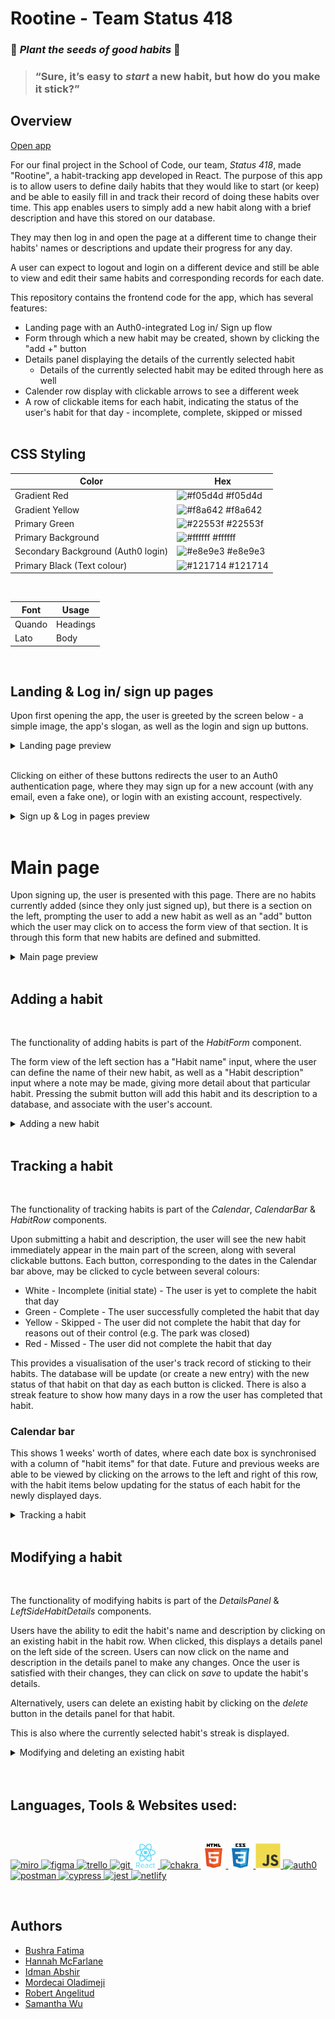 # Rootine - Team Status 418

### 🌱 _Plant the seeds of good habits_ 🌱

> ### “Sure, it’s easy to _start_ a new habit, but how do you make it stick?”

## Overview

[Open app](https://rootine.netlify.app "Rootine deployed on Netlify")
<br>

For our final project in the School of Code, our team, _Status 418_, made "Rootine", a habit-tracking app developed in React. The purpose of this app is to allow users to define daily habits that they would like to start (or keep) and be able to easily fill in and track their record of doing these habits over time. This app enables users to simply add a new habit along with a brief description and have this stored on our database.

They may then log in and open the page at a different time to change their habits' names or descriptions and update their progress for any day.

A user can expect to logout and login on a different device and still be able to view and edit their same habits and corresponding records for each date.

This repository contains the frontend code for the app, which has several features:

- Landing page with an Auth0-integrated Log in/ Sign up flow
- Form through which a new habit may be created, shown by clicking the "add +" button
- Details panel displaying the details of the currently selected habit
  - Details of the currently selected habit may be edited through here as well
- Calender row display with clickable arrows to see a different week
- A row of clickable items for each habit, indicating the status of the user's habit for that day - incomplete, complete, skipped or missed
  <br>
  <br>

## CSS Styling

| Color                              | Hex                                                                  |
| ---------------------------------- | -------------------------------------------------------------------- |
| Gradient Red                       | ![#f05d4d](https://via.placeholder.com/15/f05d4d/f05d4d.png) #f05d4d |
| Gradient Yellow                    | ![#f8a642](https://via.placeholder.com/15/f8a642/f8a642.png) #f8a642 |
| Primary Green                      | ![#22553f](https://via.placeholder.com/15/22553f/22553f.png) #22553f |
| Primary Background                 | ![#ffffff](https://via.placeholder.com/15/ffffff/ffffff.png) #ffffff |
| Secondary Background (Auth0 login) | ![#e8e9e3](https://via.placeholder.com/15/e8e9e3/e8e9e3.png) #e8e9e3 |
| Primary Black (Text colour)        | ![#121714](https://via.placeholder.com/15/121714/121714.png) #121714 |

<br>

| Font   | Usage    |
| ------ | -------- |
| Quando | Headings |
| Lato   | Body     |

<br>

## Landing & Log in/ sign up pages

Upon first opening the app, the user is greeted by the screen below - a simple image, the app's slogan, as well as the login and sign up buttons.

<details>
<summary>Landing page preview</summary>

![Landing page screenshot](/rootine/screenshots/LandingPage.JPG)

</details>
<br>

Clicking on either of these buttons redirects the user to an Auth0 authentication page,
where they may sign up for a new account (with any email, even a fake one), or login with an existing account, respectively.

<details>
<summary>Sign up & Log in pages preview</summary>

![Sign up page screenshot](/rootine/screenshots/SignupPage.JPG)
Clicking the _sign up_ button takes the user to this page
<br>

![Log in page screenshot](/rootine/screenshots/LoginPage.JPG)
Clicking the _log in_ button takes the user to this (slightly different) page

</details>

<br>

# Main page

Upon signing up, the user is presented with this page. There are no habits currently added (since they only just signed up), but there is a section on the left, prompting the user to add a new habit as well as an "add" button which the user may click on to access the form view of that section. It is through this form that new habits are defined and submitted.

<details>
<summary>Main page preview</summary>

![Main page screenshot](/rootine/screenshots/MainPage.JPG)

</details>
<br>

## Adding a habit

<br>

The functionality of adding habits is part of the _HabitForm_ component.

The form view of the left section has a "Habit name" input, where the user can define the name of their new habit, as well as a "Habit description" input where a note may be made, giving more detail about that particular habit. Pressing the submit button will add this habit and its description to a database, and associate with the user's account.

<details>
<summary>Adding a new habit</summary>

![Uploading a new habit](rootine/GIFS/UploadingHabit.gif)

</details>
<br>

## Tracking a habit

<br>

The functionality of tracking habits is part of the _Calendar_, _CalendarBar_ & _HabitRow_ components.

Upon submitting a habit and description, the user will see the new habit immediately appear in the main part of the screen, along with several clickable buttons. Each button, corresponding to the dates in the Calendar bar above, may be clicked to cycle between several colours:

- White - Incomplete (initial state) - The user is yet to complete the habit that day
- Green - Complete - The user successfully completed the habit that day
- Yellow - Skipped - The user did not complete the habit that day for reasons out of their control (e.g. The park was closed)
- Red - Missed - The user did not complete the habit that day

This provides a visualisation of the user's track record of sticking to their habits. The database will be update (or create a new entry) with the new status of that habit on that day as each button is clicked. There is also a streak feature to show how many days in a row the user has completed that habit.

### Calendar bar

This shows 1 weeks' worth of dates, where each date box is synchronised with a column of "habit items" for that date. Future and previous weeks are able to be viewed by clicking on the arrows to the left and right of this row, with the habit items below updating for the status of each habit for the newly displayed days.

<details>
<summary>Tracking a habit</summary>

![Tracking a habit ](rootine/GIFS/TrackingHabit.gif)

</details>
<br>

## Modifying a habit

<br>

The functionality of modifying habits is part of the _DetailsPanel_ & _LeftSideHabitDetails_ components.

Users have the ability to edit the habit's name and description by clicking on an existing habit in the habit row. When clicked, this displays a details panel on the left side of the screen. Users can now click on the name and description in the details panel to make any changes. Once the user is satisfied with their changes, they can click on _save_ to update the habit's details.

Alternatively, users can delete an existing habit by clicking on the _delete_ button in the details panel for that habit.

This is also where the currently selected habit's streak is displayed.

<details>
<summary>Modifying and deleting an existing habit </summary>

![Modifying and deleting an existing habit](rootine/GIFS/EditingHabit.gif)

</details>
<br>

<br>

## Languages, Tools & Websites used:

<br>

<a href="https://miro.com/" target="_blank" rel="noreferrer"> <img src="https://cdn.worldvectorlogo.com/logos/miro-2.svg" alt="miro" width="40" height="40"/> </a>
<a href="https://www.figma.com/" target="_blank" rel="noreferrer"> <img src="https://www.vectorlogo.zone/logos/figma/figma-icon.svg" alt="figma" width="40" height="40"/> </a>
<a href="https://www.trello.com/" target="_blank" rel="noreferrer"> <img src="https://www.vectorlogo.zone/logos/trello/trello-icon.svg" alt="trello" width="40" height="40"/> </a>
<a href="https://git-scm.com/" target="_blank" rel="noreferrer"> <img src="https://www.vectorlogo.zone/logos/git-scm/git-scm-icon.svg" alt="git" width="40" height="40"/> </a>
<a href="https://reactjs.org/" target="_blank" rel="noreferrer"> <img src="https://raw.githubusercontent.com/devicons/devicon/master/icons/react/react-original-wordmark.svg" alt="react" width="40" height="40"/> </a>
<a href="https://chakra-ui.com/" target="_blank" rel="noreferrer"> <img src="https://raw.githubusercontent.com/get-icon/geticon/fc0f660daee147afb4a56c64e12bde6486b73e39/icons/chakra-icon.svg" alt="chakra" width="40" height="40"/> </a>
<a href="https://www.w3.org/html/" target="_blank" rel="noreferrer"> <img src="https://raw.githubusercontent.com/devicons/devicon/master/icons/html5/html5-original-wordmark.svg" alt="html5" width="40" height="40"/> </a>
<a href="https://www.w3schools.com/css/" target="_blank" rel="noreferrer"> <img src="https://raw.githubusercontent.com/devicons/devicon/master/icons/css3/css3-original-wordmark.svg" alt="css3" width="40" height="40"/> </a>
<a href="https://developer.mozilla.org/en-US/docs/Web/JavaScript" target="_blank" rel="noreferrer"> <img src="https://raw.githubusercontent.com/devicons/devicon/master/icons/javascript/javascript-original.svg" alt="javascript" width="40" height="40"/> </a>
<a href="https://auth0.com/" target="_blank" rel="noreferrer"> <img src="https://www.vectorlogo.zone/logos/auth0/auth0-icon.svg" alt="auth0" width="40" height="40"/> </a>
<a href="https://postman.com" target="_blank" rel="noreferrer"> <img src="https://raw.githubusercontent.com/gilbarbara/logos/11f54bac1b6dfad2cbd1c6da9f2245ec8b5ea22b/logos/postman-icon.svg" alt="postman" width="40" height="40"/> </a>
<a href="https://www.cypress.io" target="_blank" rel="noreferrer"> <img src="https://raw.githubusercontent.com/simple-icons/simple-icons/6e46ec1fc23b60c8fd0d2f2ff46db82e16dbd75f/icons/cypress.svg" alt="cypress" width="40" height="40"/> </a>
<a href="https://jestjs.io" target="_blank" rel="noreferrer"> <img src="https://www.vectorlogo.zone/logos/jestjsio/jestjsio-icon.svg" alt="jest" width="40" height="40"/> </a>
<a href="https://www.netlify.com/" target="_blank" rel="noreferrer"> <img src="https://www.vectorlogo.zone/logos/netlify/netlify-icon.svg" alt="netlify" width="40" height="40"/> </a>

<br>

## Authors

- [Bushra Fatima](https://github.com/BushraFatimaBF)
- [Hannah McFarlane](https://github.com/hcmcfarlane)
- [Idman Abshir](https://github.com/idman01)
- [Mordecai Oladimeji](https://github.com/MordecaiO)
- [Robert Angelitud](https://github.com/m4tchka)
- [Samantha Wu](https://github.com/syywu)
